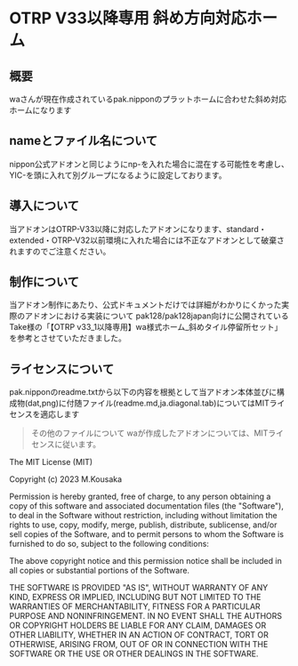 # OTRP V33以降専用  斜め方向対応ホーム

## 概要
waさんが現在作成されているpak.nipponのプラットホームに合わせた斜め対応ホームになります

## nameとファイル名について
nippon公式アドオンと同じようにnp-を入れた場合に混在する可能性を考慮し、YIC-を頭に入れて別グループになるように設定しております。

## 導入について
当アドオンはOTRP-V33以降に対応したアドオンになります、standard・extended・OTRP-V32以前環境に入れた場合には不正なアドオンとして破棄されますのでご注意ください。


## 制作について
当アドオン制作にあたり、公式ドキュメントだけでは詳細がわかりにくかった実際のアドオンにおける実装について
pak128/pak128japan向けに公開されているTake様の「【OTRP v33_1以降専用】wa様式ホーム_斜めタイル停留所セット」を参考とさせていただきました。

## ライセンスについて
pak.nipponのreadme.txtから以下の内容を根拠として当アドオン本体並びに構成物(dat,png)に付随ファイル(readme.md,ja.diagonal.tab)についてはMITライセンスを適応します

> その他のファイルについて
> waが作成したアドオンについては、MITライセンスに従います。

The MIT License (MIT)

Copyright (c) 2023 M.Kousaka

Permission is hereby granted, free of charge, to any person obtaining a copy of this software and associated documentation files (the "Software"), to deal in the Software without restriction, including without limitation the rights to use, copy, modify, merge, publish, distribute, sublicense, and/or sell copies of the Software, and to permit persons to whom the Software is furnished to do so, subject to the following conditions:

The above copyright notice and this permission notice shall be included in all copies or substantial portions of the Software.

THE SOFTWARE IS PROVIDED "AS IS", WITHOUT WARRANTY OF ANY KIND, EXPRESS OR IMPLIED, INCLUDING BUT NOT LIMITED TO THE WARRANTIES OF MERCHANTABILITY, FITNESS FOR A PARTICULAR PURPOSE AND NONINFRINGEMENT. IN NO EVENT SHALL THE AUTHORS OR COPYRIGHT HOLDERS BE LIABLE FOR ANY CLAIM, DAMAGES OR OTHER LIABILITY, WHETHER IN AN ACTION OF CONTRACT, TORT OR OTHERWISE, ARISING FROM, OUT OF OR IN CONNECTION WITH THE SOFTWARE OR THE USE OR OTHER DEALINGS IN THE SOFTWARE.
